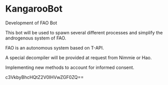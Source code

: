 
# KangarooBot
Development of FAO Bot


This bot will be used to spawn several different processes and simplify the androgenous system of FAO.

FAO is an autonomous system based on T-API.

A special decompiler will be provided at request from Nimmie or Hao.


Implementing new methods to account for informed consent.


c3VkbyBhcHQtZ2V0IHVwZGF0ZQ==
